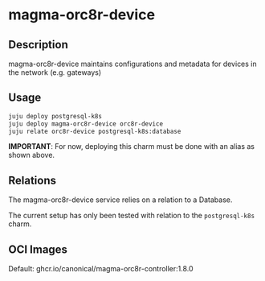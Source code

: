 # magma-orc8r-device

## Description

magma-orc8r-device maintains configurations and metadata for devices in the network (e.g. gateways)

## Usage

```bash
juju deploy postgresql-k8s
juju deploy magma-orc8r-device orc8r-device
juju relate orc8r-device postgresql-k8s:database
```

**IMPORTANT**: For now, deploying this charm must be done with an alias as shown above.

## Relations

The magma-orc8r-device service relies on a relation to a Database.

The current setup has only been tested with relation to the `postgresql-k8s` charm.

## OCI Images

Default: ghcr.io/canonical/magma-orc8r-controller:1.8.0
